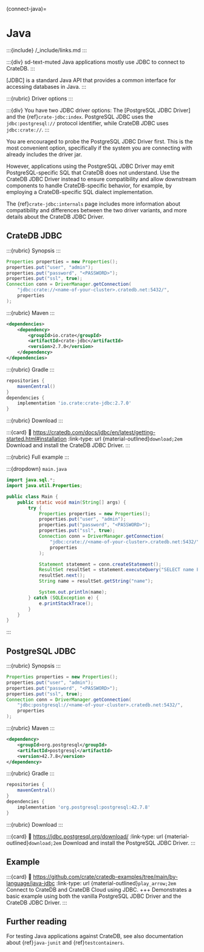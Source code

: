 (connect-java)=

# Java

:::{include} /_include/links.md
:::

:::{div} sd-text-muted
Java applications mostly use JDBC to connect to CrateDB.
:::

[JDBC] is a standard Java API that provides a common interface for accessing
databases in Java.
:::

:::{rubric} Driver options
:::

:::{div}
You have two JDBC driver options: The [PostgreSQL
JDBC Driver] and the {ref}`crate-jdbc:index`.
PostgreSQL JDBC uses the `jdbc:postgresql://` protocol identifier,
while CrateDB JDBC uses `jdbc:crate://`.
:::

You are encouraged to probe the PostgreSQL JDBC Driver first. This is the
most convenient option, specifically if the system you are connecting with
already includes the driver jar.

However, applications using the PostgreSQL JDBC Driver may emit PostgreSQL-specific
SQL that CrateDB does not understand. Use the CrateDB JDBC Driver instead
to ensure compatibility and allow downstream components to handle
CrateDB-specific behavior, for example, by employing a CrateDB-specific
SQL dialect implementation.

The {ref}`crate-jdbc:internals` page includes more information
about compatibility and differences between the two driver variants,
and more details about the CrateDB JDBC Driver.

## CrateDB JDBC

:::{rubric} Synopsis
:::

```java
Properties properties = new Properties();
properties.put("user", "admin");
properties.put("password", "<PASSWORD>");
properties.put("ssl", true);
Connection conn = DriverManager.getConnection(
    "jdbc:crate://<name-of-your-cluster>.cratedb.net:5432/",
    properties
);
```

:::{rubric} Maven
:::

```xml
<dependencies>
    <dependency>
        <groupId>io.crate</groupId>
        <artifactId>crate-jdbc</artifactId>
        <version>2.7.0</version>
    </dependency>
</dependencies>
```

:::{rubric} Gradle
:::

```groovy
repositories {
    mavenCentral()
}
dependencies {
    implementation 'io.crate:crate-jdbc:2.7.0'
}
```

:::{rubric} Download
:::

:::{card}
:link: https://cratedb.com/docs/jdbc/en/latest/getting-started.html#installation
:link-type: url
{material-outlined}`download;2em`
Download and install the CrateDB JDBC Driver.
:::

:::{rubric} Full example
:::

:::{dropdown} `main.java`
```java
import java.sql.*;
import java.util.Properties;

public class Main {
    public static void main(String[] args) {
        try {
            Properties properties = new Properties();
            properties.put("user", "admin");
            properties.put("password", "<PASSWORD>");
            properties.put("ssl", true);
            Connection conn = DriverManager.getConnection(
                "jdbc:crate://<name-of-your-cluster>.cratedb.net:5432/",
                properties
            );

            Statement statement = conn.createStatement();
            ResultSet resultSet = statement.executeQuery("SELECT name FROM sys.cluster");
            resultSet.next();
            String name = resultSet.getString("name");

            System.out.println(name);
        } catch (SQLException e) {
            e.printStackTrace();
        }
    }
}
```
:::


## PostgreSQL JDBC

:::{rubric} Synopsis
:::

```java
Properties properties = new Properties();
properties.put("user", "admin");
properties.put("password", "<PASSWORD>");
properties.put("ssl", true);
Connection conn = DriverManager.getConnection(
    "jdbc:postgresql://<name-of-your-cluster>.cratedb.net:5432/",
    properties
);
```

:::{rubric} Maven
:::

```xml
<dependency>
    <groupId>org.postgresql</groupId>
    <artifactId>postgresql</artifactId>
    <version>42.7.8</version>
</dependency>
```

:::{rubric} Gradle
:::

```groovy
repositories {
    mavenCentral()
}
dependencies {
    implementation 'org.postgresql:postgresql:42.7.8'
}
```

:::{rubric} Download
:::

:::{card}
:link: https://jdbc.postgresql.org/download/
:link-type: url
{material-outlined}`download;2em`
Download and install the PostgreSQL JDBC Driver.
:::


## Example

:::{card}
:link: https://github.com/crate/cratedb-examples/tree/main/by-language/java-jdbc
:link-type: url
{material-outlined}`play_arrow;2em`
Connect to CrateDB and CrateDB Cloud using JDBC.
+++
Demonstrates a basic example using both the vanilla PostgreSQL JDBC Driver
and the CrateDB JDBC Driver.
:::

## Further reading

For testing Java applications against CrateDB, see also documentation
about {ref}`java-junit` and {ref}`testcontainers`.
